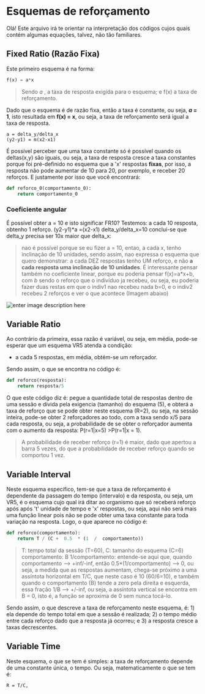 # Esquemas de reforçamento 

Olá! Este arquivo irá te orientar na interpretação dos códigos cujos quais contém algumas equações, talvez, não tão familiares.


## Fixed Ratio (Razão Fixa)

Este primeiro esquema é na forma:
```python
f(x) = a*x
```
>Sendo *a* , a taxa de resposta exigida para o esquema; e f(x) a taxa de reforçamento. 

Dado que o esquema é de razão fixa, então a taxa é constante, ou seja, ***a* = 1**, isto resultada em **f(x) = x**, ou seja, a taxa de reforçamento será igual a taxa de resposta.

```
a = delta_y/delta_x
(y2-y1) = m(x2-x1)
```
É possível perceber que uma taxa constante só é possível quando os deltas(x,y) são iguais, ou seja, a taxa de resposta cresce a taxa constantes porque foi pré-definido no esquema que a 'x' respostas **fixas**, por isso, a resposta não pode aumentar de 10 para 20, por exemplo, e receber 20 reforços. E justamente por isso que você encontrará: 
```python
def reforco_0(comportamento_0):
	return comportamento_0
```
### Coeficiente angular
É possível obter a = 10 e isto significar FR10? Testemos: a cada 10 resposta, obtenho 1 reforço. 
(y2-y1)*a =(x2-x1)
delta_y/delta_x=10
conclui-se que delta_y precisa ser 10x maior que delta_x:

> nao é possível porque se eu fizer a = 10, entao, a cada x, tenho inclinação de 10 unidades, sendo assim, nao expressa o esquema que quero demonstrar: a cada DEZ respostas tenho UM reforço, e não **a cada resposta uma inclinação de 10 unidades**.
> É interessante pensar também no coeficiente linear, porque eu poderia pensar f(x)=a*x+b, com *b* sendo o reforço que o indivíduo ja recebeu, ou seja, eu poderia fazer duas restas em que o indiv1 nao recebeu nada b=0, e o indiv2 recebeu 2 reforços e ver o que acontece (Imagem abaixo)

![enter image description here](https://media.discordapp.net/attachments/1159224295642374255/1194103584242028605/image.png?ex=65af229f&is=659cad9f&hm=a3724ba84ed6bfcf1e7e913bcf7e947b36d5802696e359264f317304b5a8e3a3&=&format=webp&quality=lossless)



## Variable Ratio

Ao contrário da primeira, essa razão é variável, ou seja, em média, pode-se esperar que um esquema VR5 atenda a condição: 

 - a cada 5 respostas, em média, obtém-se um reforçador. 

Sendo assim, o que se encontra no código é: 
```python
def reforco(resposta):
	return resposta/5
```
O que este código diz é: pegue a quantidade total de respostas dentro de uma sessão e divida pela exigencia (tamanho) do esquema (5), e obterá a taxa de reforço que se pode obter neste esquema (R=2), ou seja, na sessão inteira, pode-se obter 2 reforçadores ao todo, com a taxa sendo x/5 para cada resposta, ou seja, a probabilidade de se obter o reforçador aumenta com o aumento da resposta: P(r=1|x=5) >P(r=1|x = 1).
> A probabilidade de receber reforço (r=1) é maior, dado que apertou a barra 5 vezes, do que a probabilidade de receber reforço quando se comportou 1 vez. 

## Variable Interval

Neste esquema específico, tem-se que a taxa de reforçamento é dependente da passagem do tempo (intervalo) e da resposta, ou seja, um VR5, é o esquema cujo qual irá ditar ao organismo que só receberá reforço após após 't' unidade de tempo e 'x' respostas, ou seja, aqui não será mais uma função linear pois não se pode obter uma taxa constante para toda variação na resposta. Logo, o que aparece no código é:
```python
def reforco(comportamento):
	return T / (C +  0.5  * (1  /  comportamento))
```` 
> T: tempo total da sessão (T=60),
> C: tamanho do esquema (C=6)
> comportamento: B
> 1/comportamento: entende-se aqui que, quando comportamento --> +inf/-inf, então 0.5*(1/comportamento) --> 0, ou seja, a medida que as respostas aumentam, chega-se próximo a uma assíntota horizontal em T/C, que neste caso é 10 (60/6=10), e também quando o comportamento (B) tende a zero pela direita e esquerda, essa fração 1/B --> +/-inf, ou seja, a assíntota vertical se encontra em B = 0, isto é, a função se aproxima de 0 sem nunca tocá-lo. 

Sendo assim, o que descreve a taxa de reforçamento neste esquema, é: 1) ela depende do tempo total em que a sessão é realizada; 2) o tempo médio entre cada reforço dado que a resposta já ocorreu; e 3) a resposta cresce a taxas decrescentes.

## Variable Time

Neste esquema, o que se tem é simples: a taxa de reforçamento depende de uma constante única, o tempo. Ou seja, matematicamente o que se tem é: 
```
R = T/C,